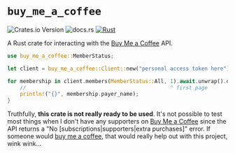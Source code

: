 # `buy_me_a_coffee`

![Crates.io Version](https://img.shields.io/crates/v/buy_me_a_coffee?link=https%3A%2F%2Fcrates.io%2Fcrates%2Fbuy_me_a_coffee)
![docs.rs](https://img.shields.io/docsrs/buy_me_a_coffee?link=https%3A%2F%2Fdocs.rs%2Fbuy_me_a_coffee)
[![Rust](https://github.com/valentinegb/buy-me-a-coffee-rs/actions/workflows/rust.yml/badge.svg)](https://github.com/valentinegb/buy-me-a-coffee-rs/actions/workflows/rust.yml)

A Rust crate for interacting with the [Buy Me a Coffee] API.

```rs
use buy_me_a_coffee::MemberStatus;

let client = buy_me_a_coffee::Client::new("personal access token here");

for membership in client.members(MemberStatus::All, 1).await.unwrap().data {
    //                                              ^ first page
    println!("{}", membership.payer_name);
}
```

Truthfully, **this crate is not really ready to be used**. It's not possible to
test most things when I don't have any supporters on [Buy Me a Coffee] since the
API returns a "No \[subscriptions|supporters|extra purchases]" error. If someone
would [buy me a coffee][Buy Me a Coffee personal page], that would really help
out with this project, wink wink...

[Buy Me a Coffee]: https://buymeacoffee.com
[Buy Me a Coffee personal page]: https://buymeacoffee.com/im_valentinegb
